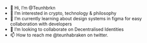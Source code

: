 - 👋 Hi, I’m @Teunhbrkn
- 👀 I’m interested in crypto, technology & philosophy 
- 🌱 I’m currently learning about design systems in figma for easy collaboration with developers
- 💞️ I’m looking to collaborate on Decentralised Identities
- 📫 How to reach me @teunhabraken on twitter.

<!---
Teunhbrkn/Teunhbrkn is a ✨ special ✨ repository because its `README.md` (this file) appears on your GitHub profile.
You can click the Preview link to take a look at your changes.
--->

